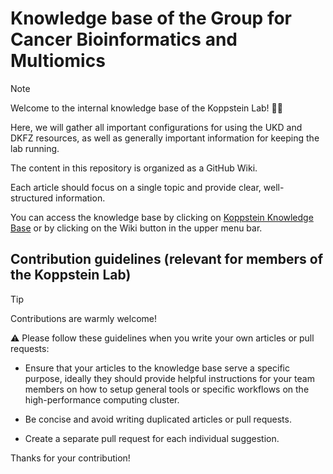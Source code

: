 # Knowledge base of the Group for Cancer Bioinformatics and Multiomics

> [!NOTE]
> 
> Welcome to the internal knowledge base of the Koppstein Lab! 👋🏻
>
> Here, we will gather all important configurations for using the UKD and DKFZ resources, as well as generally important information for keeping the lab running.
>
> The content in this repository is organized as a GitHub Wiki.
> 
> Each article should focus on a single topic and provide clear, well-structured information.
>
> You can access the knowledge base by clicking on [Koppstein Knowledge Base](https://github.com/koppsteinlab/knowledge-repo/wiki) or by clicking on the Wiki button in the upper menu bar.


## Contribution guidelines (relevant for members of the Koppstein Lab)

> [!TIP]
> 
> Contributions are warmly welcome! 
>
> ⚠️ Please follow these guidelines when you write your own articles or pull requests:
>
> - Ensure that your articles to the knowledge base serve a specific purpose, ideally they should provide helpful instructions for your team members on how to setup general tools or specific workflows on the high-performance computing cluster.
>   
> - Be concise and avoid writing duplicated articles or pull requests.
>   
> - Create a separate pull request for each individual suggestion.
>   
> Thanks for your contribution!
